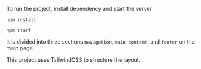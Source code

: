 To run the project, install dependency and start the server.

```
npm install
```

```
npm start
```

It is divided into three sections `navigation`, `main content`, and `footer` on the main page. 

This project uses TailwindCSS to structure the layout.

